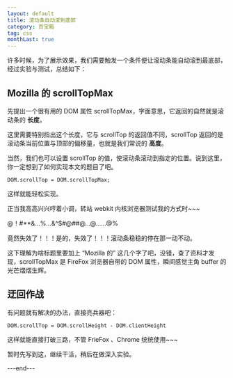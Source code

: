 ```yaml
---
layout: default
title: 滚动条自动滚到底部
category: 百宝箱
tag: css
monthLast: true
---
```


许多时候，为了展示效果，我们需要触发一个条件便让滚动条能自动滚到最底部，经过实验与测试，总结如下：

## Mozilla 的 scrollTopMax

先提出一个很有用的 DOM 属性 scrollTopMax，字面意思，它返回的自然就是滚动条的 **长度**。

这里需要特别指出这个长度，它与 scrollTop 的返回值不同，scrollTop 返回的是滚动条当前位置与顶部的偏移量，也就是我们常说的 **高度**。

当然，我们也可以设置 scrollTop 的值，使滚动条滚动到指定的位置。说到这里，你一定想到了如何实现本文的题目了吧。

`DOM.scrollTop = DOM.scrollTopMax;`

这样就能轻松实现。

正当我高高兴兴哼着小调，转站 webkit 内核浏览器测试我的方式时~~~

@！#**&…%…&^$#@##@…@……@%

竟然失效了！！！是的，失效了！！！滚动条稳稳的停在那一动不动。

这下理解为啥标题里要加上 “Mozilla 的” 这几个字了吧，没错，查了资料才发现，scrollTopMax 是 FireFox 浏览器自带的 DOM 属性，瞬间感觉主角 buffer 的光芒熠熠生辉。

## 迂回作战

有问题就有解决的办法，直接亮兵器吧：

~~~
DOM.scrollTop = DOM.scrollHeight - DOM.clientHeight
~~~

这样就能直接打破三路，不管 FrieFox 、Chrome 统统使用~~~

暂时先写到这，继续干活，稍后在做深入实验。

---end---